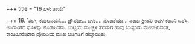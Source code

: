 +++
title = "16 ಏಳು ತಾಯೆ"

+++
16. `ತಂಗಿ, ಕಮಲವದನೆ.... ದ್ರೌಪದೀ... ಏಳು.... ನೊಂದೆಯಾ... ಎಂದು ಶ್ರೀಹರಿ ಅವಳ ಕಂಬನಿ ಒರೆಸಿ, ಅಂಗಾಂಗದ ಧೂಳನ್ನು ಕೊಡಹಿದನು. ಬುಟ್ಟಿಯ ಮುಚ್ಚಳ ತೆರೆದಾಗ ಹಾವು ಬುಸ್ಸೆಂದು ಮೇಲೇಳುವಂತೆ,  ಕಾಂತಿಹೀನೆಯಾದ ದ್ರೌಪದಿಯ ದುಃಖ ಅಡಿಗಡಿಗೆ ಹೆಚ್ಚಾಯಿತು.
